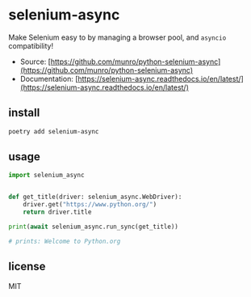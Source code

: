 # selenium-async

Make Selenium easy to by managing a browser pool, and `asyncio` compatibility!

-   Source: [https://github.com/munro/python-selenium-async](https://github.com/munro/python-selenium-async)
-   Documentation: [https://selenium-async.readthedocs.io/en/latest/](https://selenium-async.readthedocs.io/en/latest/)

## install

```bash
poetry add selenium-async
```

## usage

```python
import selenium_async


def get_title(driver: selenium_async.WebDriver):
    driver.get("https://www.python.org/")
    return driver.title

print(await selenium_async.run_sync(get_title))

# prints: Welcome to Python.org
```

## license

MIT
